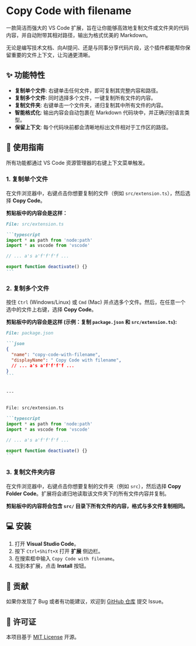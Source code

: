 # Copy Code with filename

[](https://marketplace.visualstudio.com/items?itemName=yuchuan.copy-code-with-filename)
[](https://marketplace.visualstudio.com/items?itemName=yuchuan.copy-code-with-filename)
[](https://opensource.org/licenses/MIT)

一款简洁而强大的 VS Code 扩展，旨在让你能够高效地复制文件或文件夹的代码内容，并自动附带其相对路径，输出为格式优美的 Markdown。

无论是编写技术文档、向AI提问、还是与同事分享代码片段，这个插件都能帮你保留重要的文件上下文，让沟通更清晰。

## ✨ 功能特性

  * **复制单个文件**: 右键单击任何文件，即可复制其完整内容和路径。
  * **复制多个文件**: 同时选择多个文件，一键复制所有文件的内容。
  * **复制文件夹**: 右键单击一个文件夹，递归复制其中所有文件的内容。
  * **智能格式化**: 输出内容会自动包裹在 Markdown 代码块中，并正确识别语言类型。
  * **保留上下文**: 每个代码块前都会清晰地标出文件相对于工作区的路径。

## 🚀 使用指南

所有功能都通过 VS Code 资源管理器的右键上下文菜单触发。

### 1\. 复制单个文件

在文件浏览器中，右键点击你想要复制的文件（例如 `src/extension.ts`），然后选择 **Copy Code**。

**剪贴板中的内容会是这样：**

````markdown
File: src/extension.ts

```typescript
import * as path from 'node:path'
import * as vscode from 'vscode'

// ... a's a'f'f'f'f ...

export function deactivate() {}
```
````

### 2\. 复制多个文件

按住 `Ctrl` (Windows/Linux) 或 `Cmd` (Mac) 并点选多个文件。然后，在任意一个选中的文件上右键，选择 **Copy Code**。

**剪贴板中的内容会是这样 (示例：复制 `package.json` 和 `src/extension.ts`):**

````markdown
File: package.json

```json
{
  "name": "copy-code-with-filename",
  "displayName": " Copy Code with filename",
  // ... a's a'f'f'f'f ...
}
```


---


File: src/extension.ts

```typescript
import * as path from 'node:path'
import * as vscode from 'vscode'

// ... a's a'f'f'f'f ...

export function deactivate() {}
```
````

### 3\. 复制文件夹内容

在文件浏览器中，右键点击你想要复制的文件夹（例如 `src`），然后选择 **Copy Folder Code**。扩展将会递归地读取该文件夹下的所有文件内容并复制。

**剪贴板中的内容将会包含 `src/` 目录下所有文件的内容，格式与多文件复制相同。**

## 💻 安装

1.  打开 **Visual Studio Code**。
2.  按下 `Ctrl+Shift+X` 打开 **扩展** 侧边栏。
3.  在搜索框中输入 `Copy Code with filename`。
4.  找到本扩展，点击 **Install** 按钮。

## 🤝 贡献

如果你发现了 Bug 或者有功能建议，欢迎到 [GitHub 仓库](https://www.google.com/search?q=https://github.com/savageKarl/copy-code-with-filename) 提交 Issue。

## 📜 许可证

本项目基于 [MIT License](https://opensource.org/licenses/MIT) 开源。
